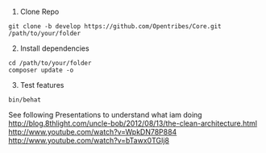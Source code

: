 1) Clone Repo
~~~
git clone -b develop https://github.com/Opentribes/Core.git /path/to/your/folder
~~~
2) Install dependencies
~~~
cd /path/to/your/folder
composer update -o 
~~~

3) Test features
~~~
bin/behat
~~~

See following Presentations to understand what iam doing
http://blog.8thlight.com/uncle-bob/2012/08/13/the-clean-architecture.html
http://www.youtube.com/watch?v=WpkDN78P884
http://www.youtube.com/watch?v=bTawx0TGIj8